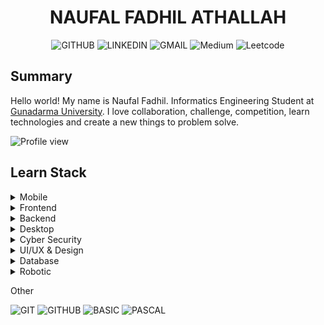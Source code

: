 <div align="center">
   <h1>NAUFAL FADHIL ATHALLAH</h1>
   <p>
    <a href="https://naufalfadhil.my.id/" style="text-decoration: none;">
      <img alt="GITHUB" src="https://img.shields.io/badge/PAGES-%23323330.svg?style=for-the-badge&logo=GITHUB&logoColor=white"/>
    </a> 
    <a href="https://www.linkedin.com/in/naufalfadhil" style="text-decoration: none;">
      <img alt="LINKEDIN" src="https://img.shields.io/badge/-LINKEDIN-%230077B5?style=for-the-badge&logo=LINKEDIN&logoColor=white"/>
    </a>
    <a href="mailto:hello.naufalfadhil@gmail.com" style="text-decoration: none;">
      <img alt="GMAIL" src="https://img.shields.io/badge/-GMAIL-D14836?style=for-the-badge&logo=GMAIL&logoColor=white"/>
    </a>
    <a href="https://naufal-fadhil.medium.com" style="text-decoration: none;">
      <img alt="Medium" src="https://img.shields.io/badge/Medium-%23323330.svg?style=for-the-badge&logo=Medium&logoColor=white"/>
    </a> 
    <a href="https://leetcode.com/u/naufalfadhil/" style="text-decoration: none;">
      <img alt="Leetcode" src="https://img.shields.io/badge/LeetCode-000000?style=for-the-badge&logo=LeetCode&logoColor=#d16c06"/>
    </a> 
  </p>
</div>

## Summary
Hello world! My name is Naufal Fadhil. Informatics Engineering Student at [Gunadarma University](https://gunadarma.ac.id). I love collaboration, challenge, competition, learn technologies and create a new things to problem solve. 

![Profile view](https://komarev.com/ghpvc/?username=naufalfadhil)

## Learn Stack
<details> 
  <summary>Mobile</summary>
   <br>
   <p>
     <img alt="JAVA" src="https://img.shields.io/badge/java-black?style=for-the-badge&logo=openjdk&logoColor=white"/>
     <img alt="KOTLIN" src="https://img.shields.io/badge/-KOTLIN-black?style=for-the-badge&logo=KOTLIN&logoColor=white"/>
     <img alt="FLUTTER" src="https://img.shields.io/badge/-FLUTTER-black?style=for-the-badge&logo=FLUTTER&logoColor=white"/>
     <img alt="REACT NATIVE" src="https://img.shields.io/badge/-REACT%20NATIVE-black?style=for-the-badge&logo=REACT&logoColor=white"/>
   </p>
</details>

<details> 
   <summary>Frontend</summary>
   <br>
   <p>
     <img alt="HTML5" src="https://img.shields.io/badge/-HTML5-black?style=for-the-badge&logo=HTML5&logoColor=white"/>
     <img alt="CSS3" src="https://img.shields.io/badge/-CSS3-black?style=for-the-badge&logo=CSS3&logoColor=white"/>
     <img alt="JS" src="https://img.shields.io/badge/-JavaScript-black?style=for-the-badge&logo=javascript&logoColor=white"/>
     <img alt="SASS" src="https://img.shields.io/badge/-SASS-black?style=for-the-badge&logo=SASS&logoColor=white"/>
     <img alt="BOOTSTRAP" src="https://img.shields.io/badge/-BOOTSTRAP-black?style=for-the-badge&logo=BOOTSTRAP&logoColor=white"/>
     <img alt="REACT" src="https://img.shields.io/badge/-REACT%20JS-black?style=for-the-badge&logo=REACT&logoColor=white"/>
   </p>
</details>

<details> 
   <summary>Backend</summary>
   <br>
   <p>
     <img alt="RUBY" src="https://img.shields.io/badge/-RUBY-black?style=for-the-badge&logo=RUBY&logoColor=white"/>
     <img alt="PHP" src="https://img.shields.io/badge/-PHP-black?style=for-the-badge&logo=PHP&logoColor=white"/>
     <img alt="GO" src="https://img.shields.io/badge/-GO-black?style=for-the-badge&logo=GO&logoColor=white"/>
     <img alt="PYTHON" src="https://img.shields.io/badge/-PYTHON-black?style=for-the-badge&logo=PYTHON&logoColor=white"/>
     <img alt="RAILS" src="https://img.shields.io/badge/-RAILS-black?style=for-the-badge&logo=RUBY-ON-RAILS&logoColor=white"/>
     <img alt="EXPRESS" src="https://img.shields.io/badge/-EXPRESS%20JS-black?style=for-the-badge&logo=EXPRESS&logoColor=white"/>
     <img alt="LARAVEL" src="https://img.shields.io/badge/-LARAVEL-black?style=for-the-badge&logo=LARAVEL&logoColor=white"/>
     <img alt="CODEIGNITER" src="https://img.shields.io/badge/-CODEIGNITER-black?style=for-the-badge&logo=CODEIGNITER&logoColor=white"/>
   </p>
</details>

<details> 
   <summary>Desktop</summary>
   <br>
   <p>
     <img alt="JAVA" src="https://img.shields.io/badge/java-black?style=for-the-badge&logo=openjdk&logoColor=white"/>
     <img alt="VISUALBASIC" src="https://img.shields.io/badge/-VISUAL%20BASIC-black?style=for-the-badge&logo=VISUALBASIC&logoColor=white"/>
   </p>
</details>

<details> 
   <summary>Cyber Security</summary>
   <br>
   <p>
     <img alt="KALI LINUX" src="https://img.shields.io/badge/Kali%20Linux-black?style=for-the-badge&logo=kalilinux&logoColor=white" />
     <img alt="RFI/LFI" src="https://img.shields.io/badge/RFI/LFI-black?style=for-the-badge&logo=PHP&logoColor=white" />
     <img alt="CRYPTOGRAPHY" src="https://img.shields.io/badge/CRYPTOGRAPHY-black?style=for-the-badge&logo=CRYPTOGRAPHY&logoColor=white" />
     <img alt="FORENSICS" src="https://img.shields.io/badge/FORENSICS-black?style=for-the-badge&logo=FORENSICS&logoColor=white" />
   </p>
</details>

<details> 
   <summary>UI/UX & Design</summary>
   <br>
   <p>
     <img alt="ADOBEXD" src="https://img.shields.io/badge/ADOBE%20XD-black?style=for-the-badge&logo=ADOBEXD&logoColor=white" />
     <img alt="Adobe Illustrator" src="https://img.shields.io/badge/adobe%20illustrator-black?style=for-the-badge&logo=adobeillustrator&logoColor=white"/>
     <img alt="FIGMA" src="https://img.shields.io/badge/FIGMA-black?style=for-the-badge&logo=FIGMA&logoColor=white" />
     <img alt="BLENDER" src="https://img.shields.io/badge/BLENDER-black?style=for-the-badge&logo=BLENDER&logoColor=white" />
     <img alt="INVISION" src="https://img.shields.io/badge/INVISION-black?style=for-the-badge&logo=INVISION&logoColor=white" />
     <img alt="WHIMSICAL" src="https://img.shields.io/badge/WHIMSICAL-black?style=for-the-badge&logo=WHIMSICAL&logoColor=white" />
   </p>
</details>
   
<details> 
   <summary>Database</summary>
   <br>
   <p>
     <img alt="MYSQL" src="https://img.shields.io/badge/-MYSQL-black?style=for-the-badge&logo=MYSQL&logoColor=white"/>
     <img alt="POSTGRESQL" src="https://img.shields.io/badge/-POSTGRESQL-black?style=for-the-badge&logo=POSTGRESQL&logoColor=white"/>
     <img alt="ORACLE" src="https://img.shields.io/badge/-ORACLE-black?style=for-the-badge&logo=ORACLE&logoColor=white"/>
   </p>
</details>

<details> 
   <summary>Robotic</summary>
   <br>
   <p>
     <img alt="C" src="https://img.shields.io/badge/-C%20Language-black?style=for-the-badge&logo=C&logoColor=white"/>
     <img alt="ARDUINO" src="https://img.shields.io/badge/ARDUINO-black?style=for-the-badge&logo=ARDUINO&logoColor=white" />
   </p>
</details>

Other
<p>
  <img alt="GIT" src="https://img.shields.io/badge/-GIT-black?style=for-the-badge&logo=GIT&logoColor=white"/>
  <img alt="GITHUB" src="https://img.shields.io/badge/-GITHUB-black?style=for-the-badge&logo=GITHUB&logoColor=white"/>
  <img alt="BASIC" src="https://img.shields.io/badge/-BASIC-black?style=for-the-badge&logo=BASIC&logoColor=white"/>
  <img alt="PASCAL" src="https://img.shields.io/badge/-PASCAL-black?style=for-the-badge&logo=PASCAL&logoColor=white"/>
</p>
